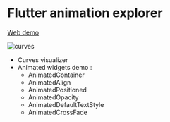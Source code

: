 # Flutter animation explorer

[Web demo](https://t.co/sVq1mL3jg9?amp=1)

![curves](assets/curves.gif)

- Curves visualizer
- Animated widgets demo : 
  - AnimatedContainer
  - AnimatedAlign
  - AnimatedPositioned
  - AnimatedOpacity
  - AnimatedDefaultTextStyle
  - AnimatedCrossFade
  
